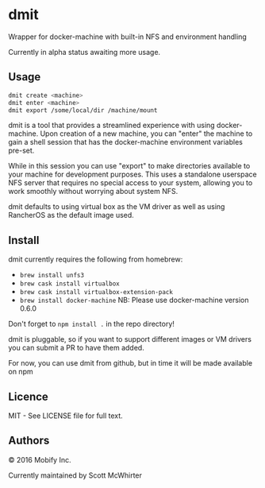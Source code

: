 # dmit
Wrapper for docker-machine with built-in NFS and environment handling

Currently in alpha status awaiting more usage.

## Usage

```bash
dmit create <machine>
dmit enter <machine>
dmit export /some/local/dir /machine/mount
```

dmit is a tool that provides a streamlined experience with using
docker-machine. Upon creation of a new machine, you can "enter" the machine
to gain a shell session that has the docker-machine environment variables
pre-set.

While in this session you can use "export" to make directories available
to your machine for development purposes. This uses a standalone userspace
NFS server that requires no special access to your system, allowing you to
work smoothly without worrying about system NFS.

dmit defaults to using virtual box as the VM driver as well as using RancherOS
as the default image used.

## Install

dmit currently requires the following from homebrew:

* `brew install unfs3`
* `brew cask install virtualbox`
* `brew cask install virtualbox-extension-pack`
* `brew install docker-machine` NB: Please use docker-machine version 0.6.0

Don't forget to `npm install .` in the repo directory!

dmit is pluggable, so if you want to support different images or VM drivers
you can submit a PR to have them added.

For now, you can use dmit from github, but in time it will be made available
on npm

## Licence

MIT - See LICENSE file for full text.

## Authors

&copy; 2016 Mobify Inc.

Currently maintained by Scott McWhirter

